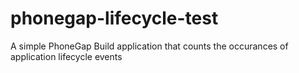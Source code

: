 phonegap-lifecycle-test
=======================
 A simple PhoneGap Build application that counts the occurances of application lifecycle events 
